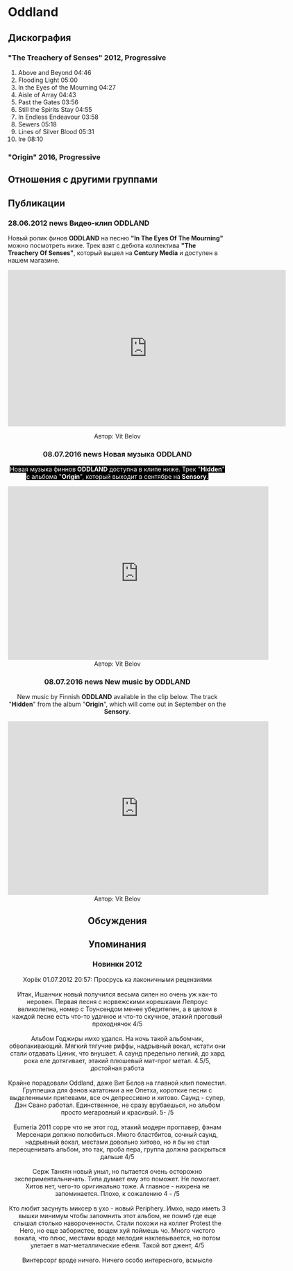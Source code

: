 # Oddland



## Дискография

### "The Treachery of Senses" 2012, Progressive

1.	 Above and Beyond	04:46	 
2.	 Flooding Light	05:00	 
3.	 In the Eyes of the Mourning	04:27	 
4.	 Aisle of Array	04:43	 
5.	 Past the Gates	03:56	 
6.	 Still the Spirits Stay	04:55	 
7.	 In Endless Endeavour	03:58	 
8.	 Sewers	05:18	 
9.	 Lines of Silver Blood	05:31	 
10.	 Ire	08:10	

### "Origin" 2016, Progressive




## Отношения с другими группами


## Публикации

### 28.06.2012 news Видео-клип ODDLAND

<P>Новый ролик финов <STRONG>ODDLAND</STRONG> на песню <STRONG>"In The Eyes Of The Mourning" </STRONG>можно посмотреть ниже. Трек взят с дебюта коллектива <STRONG>"The Treachery Of Senses"</STRONG>, который вышел на <STRONG>Century Media</STRONG> и доступен в нашем магазине.</P>
<P><center><iframe width="640" height="360" src="http://www.youtube.com/embed/7G8wPbsJnWc?feature=player_embedded" frameborder="0" allowfullscreen></iframe></P>
Автор: Vit Belov

### 08.07.2016 news Новая музыка ODDLAND

<p><font color="#ffffff" style="background-color: rgb(0, 0, 0);">Новая музыка финнов<strong> ODDLAND</strong> доступна в клипе ниже. Трек "<strong>Hidden</strong>" с альбома "<strong>Origin</strong>", который выходит в сентябре на<strong> Sensory</strong>.</font></p><p><center><iframe width="600" height="400" src="https://www.youtube.com/embed/TGtfle_-EWU" frameborder="0" allowfullscreen=""></iframe></center>
Автор: Vit Belov

### 08.07.2016 news New music by ODDLAND

New music by Finnish <strong>ODDLAND</strong> available in the clip below. The track "<strong>Hidden</strong>" from the album "<strong>Origin</strong>", which will come out in September on the<strong> Sensory</strong>.<p><center><iframe width="600" height="400" src="https://www.youtube.com/embed/TGtfle_-EWU" frameborder="0" allowfullscreen=""></iframe></center>
Автор: Vit Belov


## Обсуждения


## Упоминания

### Новинки 2012

Хорёк 01.07.2012 20:57:
Просрусь ка лаконичными рецензиями<BR><BR>Итак, Ишанчик новый получился весьма силен но очень уж как-то неровен. Первая песня с норвежскими корешками Лепроус великолепна, номер с Тоунсендом менее убедителен, а в целом в каждой песне есть что-то удачное и что-то скучное, этакий проговый проходнячок 4/5<BR><BR>Альбом Годжиры имхо удался. На ночь такой альбомчик, обволакивающий. Мягкий тягучие риффы, надрывный вокал, кстати они стали отдавать Циник, что внушает. А саунд предельно легкий, до хард рока еле дотягивает, этакий плюшевый мат-прог метал. 4.5/5, достойная работа<BR><BR>Крайне порадовали Oddland, даже Вит Белов на главной клип поместил. Группешка для фэнов кататонии а не Опетха, короткие песни с выделенными припевами, все оч депрессивно и хитово. Саунд - супер, Дэн Свано работал. Единственное, не сразу врубаешься, но альбом просто мегаровный и красивый. 5- /5<BR><BR>Eumeria 2011 сорре что не этот год, этакий модерн прогпавер, фэнам Мерсенари должно полюбиться. Много бластбитов, сочный саунд, надрывный вокал, местами довольно хитово, но я бы не стал переоценивать альбом, это так, проба пера, группа должна раскрыться дальше 4/5<BR><BR>Серж Танкян новый уныл, но пытается очень осторожно экспериментальничать. Типа думает ему это поможет. Не помогает. Хитов нет, чего-то оригинально тоже. А главное - нихрена не запоминается. Плохо, к сожалению 4 - /5<BR><BR>Кто любит засунуть миксер в ухо - новый Periphery. Имхо, надо иметь 3 вышки минимум чтобы запомнить этот альбом, не помнб где еще слышал столько навороченности. Стали похожи на коллег Protest the Hero, но еще забористее, вощем хуй поймешь чо. Много чистого вокала, что плюс, местами вроде мелодия наклевывается, но потом улетает в мат-металлические ебеня. Такой вот джент, 4/5<BR><BR>Винтерсорг вроде ничего. Ничего особо интересного, всмысле

